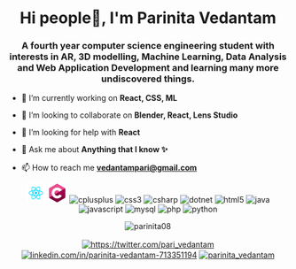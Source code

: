<h1 align="center">Hi people👋, I'm Parinita Vedantam</h1>
<h3 align="center">A fourth year computer science engineering student with interests in AR, 3D modelling, Machine Learning, Data Analysis and Web Application Development and learning many more undiscovered things.</h3>

- 🔭 I’m currently working on **React, CSS, ML**

- 👯 I’m looking to collaborate on **Blender, React, Lens Studio**

- 🤔 I’m looking for help with **React**

- 💬 Ask me about **Anything that I know ✨**

- 📫 How to reach me **vedantampari@gmail.com**
<p align="center"><img src=React.png alt=react width="35" height="35"/> <img src=c.jpeg alt=c width="35" height="35"/> <img src=https://konpa.github.io/devicon/devicon.git/icons/cplusplus/cplusplus-original.svg alt=cplusplus width="35" height="35"/> <img src=https://konpa.github.io/devicon/devicon.git/icons/css3/css3-original-wordmark.svg alt=css3 width="35" height="35"/> <img src=https://konpa.github.io/devicon/devicon.git/icons/csharp/csharp-original.svg alt=csharp width="35" height="35"/> <img src=https://konpa.github.io/devicon/devicon.git/icons/dot-net/dot-net-original-wordmark.svg alt=dotnet width="35" height="35"/> <img src=https://konpa.github.io/devicon/devicon.git/icons/html5/html5-original-wordmark.svg alt=html5 width="35" height="35"/> <img src=https://konpa.github.io/devicon/devicon.git/icons/java/java-original-wordmark.svg alt=java width="35" height="35"/> <img src=https://konpa.github.io/devicon/devicon.git/icons/javascript/javascript-original.svg alt=javascript width="35" height="35"/> <img src=https://konpa.github.io/devicon/devicon.git/icons/mysql/mysql-original-wordmark.svg alt=mysql width="35" height="35"/> <img src=https://konpa.github.io/devicon/devicon.git/icons/php/php-original.svg alt=php width="35" height="35"/> <img src=https://konpa.github.io/devicon/devicon.git/icons/python/python-original-wordmark.svg alt=python width="35" height="35"/></p>
<p align="center"> <img src=https://github-readme-stats.vercel.app/api?username=parinita08&show_icons=true alt=parinita08 /> </p>


<p align="center">
<a href=https://twitter.com/https://twitter.com/pari_vedantam target="blank"><img align="center" src=https://cdn.jsdelivr.net/npm/simple-icons@3.0.1/icons/twitter.svg alt="https://twitter.com/pari_vedantam" height="20" width="20" /></a>
<a href=https://linkedin.com/in/linkedin.com/in/parinita-vedantam-713351194 target="blank"><img align="center" src=https://cdn.jsdelivr.net/npm/simple-icons@3.0.1/icons/linkedin.svg alt="linkedin.com/in/parinita-vedantam-713351194" height="20" width="20" /></a>
<a href=https://instagram.com/parinita_vedantam target="blank"><img align="center" src=https://cdn.jsdelivr.net/npm/simple-icons@3.0.1/icons/instagram.svg alt="parinita_vedantam" height="20" width="20" /></a>
</p>
